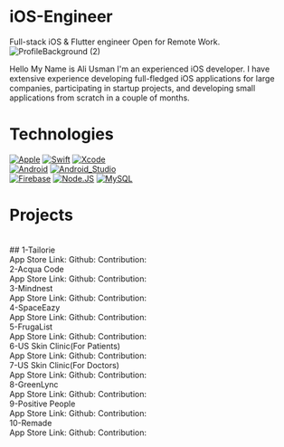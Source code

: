 # iOS-Engineer
Full-stack iOS & Flutter engineer Open for Remote Work.
![ProfileBackground (2)](https://github.com/swift-guy/iOS-Engineer-Portfolio/assets/97175490/d35ee5b4-b9b4-4021-846c-9470129060fa)

Hello My Name is Ali Usman I'm an experienced iOS developer. I have extensive experience developing full-fledged iOS applications for large companies, participating in startup projects, and developing small applications from scratch in a couple of months.

# Technologies

[![Apple](https://img.shields.io/badge/iOS-999999?style=for-the-badge&logo=apple&logoColor=white&labelColor=101010)]()
[![Swift](https://img.shields.io/badge/Swift-FA7343?style=for-the-badge&logo=swift&logoColor=white&labelColor=101010)]()
[![Xcode](https://img.shields.io/badge/Xcode-1575F9?style=for-the-badge&logo=xcode&logoColor=white&labelColor=101010)]()
</br>
[![Android](https://img.shields.io/badge/Android-3DDC84?style=for-the-badge&logo=android&logoColor=white&labelColor=101010)]()
[![Android_Studio](https://img.shields.io/badge/Android_Studio-3DDC84?style=for-the-badge&logo=android-studio&logoColor=white&labelColor=101010)]()
</br>
[![Firebase](https://img.shields.io/badge/Firebase-FFCA28?style=for-the-badge&logo=firebase&logoColor=white&labelColor=101010)]()
[![Node.JS](https://img.shields.io/badge/Node.JS-339933?style=for-the-badge&logo=node.js&logoColor=white&labelColor=101010)]()
[![MySQL](https://img.shields.io/badge/MySQL-4479A1?style=for-the-badge&logo=mysql&logoColor=white&labelColor=101010)]()
</br>

# Projects
</br>
## 1-Tailorie
</br>
App Store Link:
Github:
Contribution:
</br>
2-Acqua Code
</br>
App Store Link:
Github:
Contribution:
</br>
3-Mindnest
</br>
App Store Link:
Github:
Contribution:
</br>
4-SpaceEazy
</br>
App Store Link:
Github:
Contribution:
</br>
5-FrugaList
</br>
App Store Link:
Github:
Contribution:
</br>
6-US Skin Clinic(For Patients)
</br>
App Store Link:
Github:
Contribution:
</br>
7-US Skin Clinic(For Doctors)
</br>
App Store Link:
Github:
Contribution:
</br>
8-GreenLync
</br>
App Store Link:
Github:
Contribution:
</br>
9-Positive People
</br>
App Store Link:
Github:
Contribution:
</br>
10-Remade
</br>
App Store Link:
Github:
Contribution:
</br>

